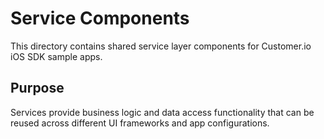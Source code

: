 # Service Components

This directory contains shared service layer components for Customer.io iOS SDK sample apps.

## Purpose

Services provide business logic and data access functionality that can be reused across different UI frameworks and app configurations.